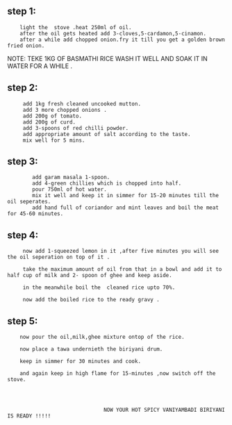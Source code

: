 ## step 1:
        light the  stove .heat 250ml of oil.
        after the oil gets heated add 3-cloves,5-cardamon,5-cinamon.
        after a while add chopped onion.fry it till you get a golden brown fried onion.

NOTE: TEKE 1KG OF BASMATHI RICE WASH IT WELL AND SOAK IT IN WATER FOR A WHILE .

## step 2:
         add 1kg fresh cleaned uncooked mutton.
         add 3 more chopped onions .
         add 200g of tomato.
         add 200g of curd.
         add 3-spoons of red chilli powder.
         add appropriate amount of salt according to the taste.
         mix well for 5 mins.

 ## step 3:
            add garam masala 1-spoon.
            add 4-green chillies which is chopped into half.
            pour 750ml of hot water.
            mix it well and keep it in simmer for 15-20 minutes till the oil seperates.
            add hand full of coriandor and mint leaves and boil the meat for 45-60 minutes.
              
## step 4:
         now add 1-squeezed lemon in it ,after five minutes you will see the oil seperation on top of it .

         take the maximum amount of oil from that in a bowl and add it to half cup of milk and 2- spoon of ghee and keep aside.

         in the meanwhile boil the  cleaned rice upto 70%.

         now add the boiled rice to the ready gravy .

## step 5:
                 
        now pour the oil,milk,ghee mixture ontop of the rice.

        now place a tawa undernieth the biriyani drum.

        keep in simmer for 30 minutes and cook.

        and again keep in high flame for 15-minutes ,now switch off the stove.




                                   NOW YOUR HOT SPICY VANIYAMBADI BIRIYANI IS READY !!!!!